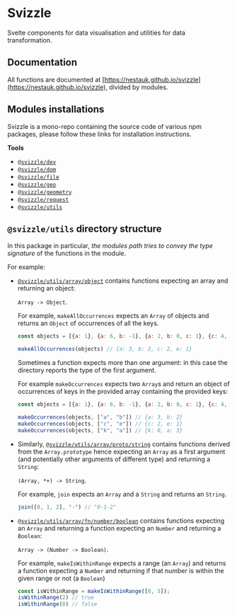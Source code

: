 # Svizzle

Svelte components for data visualisation and utilities for data transformation.

## Documentation

All functions are documented at [https://nestauk.github.io/svizzle](https://nestauk.github.io/svizzle), divided by modules.

## Modules installations

Svizzle is a mono-repo containing the source code of various npm packages, please follow these links for installation instructions.

**Tools**

- [`@svizzle/dev`](https://github.com/nestauk/svizzle/tree/master/packages/tools/dev)
- [`@svizzle/dom`](https://github.com/nestauk/svizzle/tree/master/packages/tools/dom)
- [`@svizzle/file`](https://github.com/nestauk/svizzle/tree/master/packages/tools/file)
- [`@svizzle/geo`](https://github.com/nestauk/svizzle/tree/master/packages/tools/geo)
- [`@svizzle/geometry`](https://github.com/nestauk/svizzle/tree/master/packages/tools/geometry)
- [`@svizzle/request`](https://github.com/nestauk/svizzle/tree/master/packages/tools/request)
- [`@svizzle/utils`](https://github.com/nestauk/svizzle/tree/master/packages/tools/utils)

## `@svizzle/utils` directory structure

In this package in particular, *the modules path tries to convey the type signature* of the functions in the module.

For example:

- [`@svizzle/utils/array/object`](https://nestauk.github.io/svizzle/module-@svizzle_utils_array_object.html) contains functions expecting an array and returning an object:

  `Array -> Object`.

  For example, `makeAllOccurrences` expects an `Array` of objects and returns an `Object` of occurrences of all the keys.

  ```js
  const objects = [{a: 1}, {a: 6, b: -1}, {a: 2, b: 0, c: 1}, {c: 4, e: 2}];

  makeAllOccurrences(objects) // {a: 3, b: 2, c: 2, e: 1}
  ```

  Sometimes a function expects more than one argument: in this case the directory reports the type of the first argument.

  For example `makeOccurrences` expects two `Array`s and return an object of occurrences of keys in the provided array containing the provided keys:

  ```js
  const objects = [{a: 1}, {a: 6, b: -1}, {a: 2, b: 0, c: 1}, {c: 4, e: 2}];

  makeOccurrences(objects, ["a", "b"]) // {a: 3, b: 2}
  makeOccurrences(objects, ["c", "e"]) // {c: 2, e: 1}
  makeOccurrences(objects, ["k", "a"]) // {k: 0, a: 3}
  ```

- Similarly, [`@svizzle/utils/array/proto/string`](http://localhost:5000/module-@svizzle_utils_array_proto_string) contains functions derived from the `Array.prototype` hence expecting an `Array` as a first argument (and potentially other arguments of different type) and returning a `String`:

  `(Array, *+) -> String`.

  For example, `join` expects an `Array` and a `String` and returns an `String`.

  ```js
  join([0, 1, 2], "-") // "0-1-2"
  ```

- [`@svizzle/utils/array/fn/number/boolean`](https://nestauk.github.io/svizzle/module-@svizzle_utils_array_fn_number_boolean.html) contains functions expecting an `Array` and returning a function expecting an `Number` and returning a `Boolean`:

  `Array -> (Number -> Boolean)`.

  For example, `makeIsWithinRange` expects a range (an `Array`) and returns a function expecting a `Number` and returning if that number is within the given range or not (a `Boolean`)

  ```js
  const isWithinRange = makeIsWithinRange([0, 5]);
  isWithinRange(2) // true
  isWithinRange(8) // false
  ```
